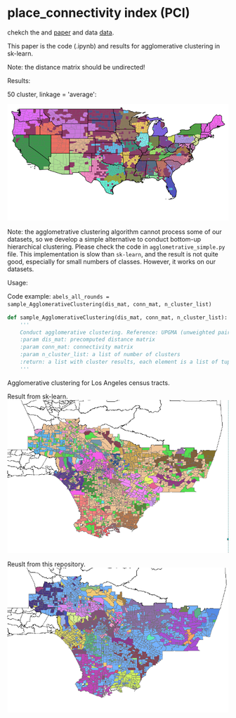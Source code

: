 

# place_connectivity index (PCI)

chekch the and [paper](https://arxiv.org/abs/2102.03991) and data [data](https://github.com/GIBDUSC/Place-Connectivity-Index).

This paper is the code (.ipynb) and results for agglomerative clustering in sk-learn.

Note: the distance matrix should be undirected!

Results:

50 cluster, linkage = 'average':

![](50_average.png)


Note: the agglometrative clustering algorithm cannot process some of our datasets, so we develop a simple alternative 
to conduct bottom-up hierarchical clustering. Please check the code in `agglometrative_simple.py` file. This implementation is 
slow than `sk-learn`, and the result is not quite good, especially for small numbers of classes. However, it works on our datasets.

Usage:

Code example: `abels_all_rounds = sample_AgglomerativeClustering(dis_mat, conn_mat, n_cluster_list)`
```python
def sample_AgglomerativeClustering(dis_mat, conn_mat, n_cluster_list):
    '''
    Conduct agglomerative clustering. Reference: UPGMA (unweighted pair group method with arithmetic mean), https://en.wikipedia.org/wiki/UPGMA.
    :param dis_mat: precomputed distance matrix
    :param conn_mat: connectivity matrix
    :param n_cluster_list: a list of number of clusters
    :return: a list with cluster results, each element is a list of tuple (node.index, label).
    '''
```

Agglomerative clustering for Los Angeles census tracts.

Result from sk-learn.
![](sk-60.png)

Reuslt from this repository.
![](h-60.png)
